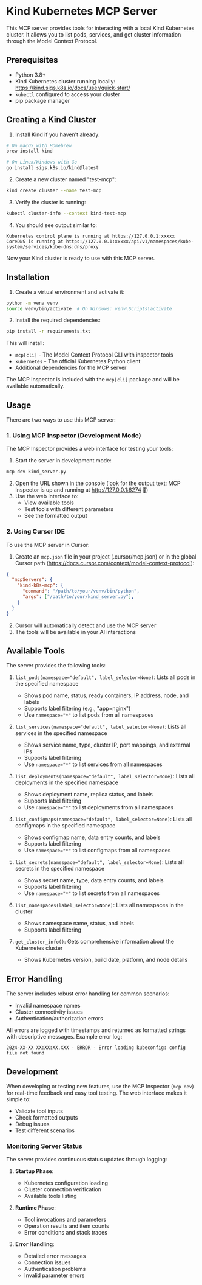 # Kind Kubernetes MCP Server

This MCP server provides tools for interacting with a local Kind Kubernetes cluster. It allows you to list pods, services, and get cluster information through the Model Context Protocol.

## Prerequisites

- Python 3.8+
- Kind Kubernetes cluster running locally: https://kind.sigs.k8s.io/docs/user/quick-start/
- `kubectl` configured to access your cluster
- pip package manager

## Creating a Kind Cluster

1. Install Kind if you haven't already:
```bash
# On macOS with Homebrew
brew install kind

# On Linux/Windows with Go
go install sigs.k8s.io/kind@latest
```

2. Create a new cluster named "test-mcp":
```bash
kind create cluster --name test-mcp
```

3. Verify the cluster is running:
```bash
kubectl cluster-info --context kind-test-mcp
```

4. You should see output similar to:
```
Kubernetes control plane is running at https://127.0.0.1:xxxxx
CoreDNS is running at https://127.0.0.1:xxxxx/api/v1/namespaces/kube-system/services/kube-dns:dns/proxy
```

Now your Kind cluster is ready to use with this MCP server.

## Installation

1. Create a virtual environment and activate it:
```bash
python -m venv venv
source venv/bin/activate  # On Windows: venv\Scripts\activate
```

2. Install the required dependencies:
```bash
pip install -r requirements.txt
```

This will install:
- `mcp[cli]` - The Model Context Protocol CLI with inspector tools
- `kubernetes` - The official Kubernetes Python client
- Additional dependencies for the MCP server

The MCP Inspector is included with the `mcp[cli]` package and will be available automatically.

## Usage

There are two ways to use this MCP server:

### 1. Using MCP Inspector (Development Mode)

The MCP Inspector provides a web interface for testing your tools:

1. Start the server in development mode:
```bash
mcp dev kind_server.py
```

2. Open the URL shown in the console (look for the output text: MCP Inspector is up and running at http://127.0.0.1:6274 🚀)
3. Use the web interface to:
   - View available tools
   - Test tools with different parameters
   - See the formatted output

### 2. Using Cursor IDE

To use the MCP server in Cursor:

1. Create an `mcp.json` file in your project (.cursor/mcp.json) or in the global Cursor path (https://docs.cursor.com/context/model-context-protocol):
```json
{
  "mcpServers": {
    "kind-k8s-mcp": {
      "command": "/path/to/your/venv/bin/python",
      "args": ["/path/to/your/kind_server.py"],
    }
  }
}
```

2. Cursor will automatically detect and use the MCP server
3. The tools will be available in your AI interactions

## Available Tools

The server provides the following tools:

1. `list_pods(namespace="default", label_selector=None)`: Lists all pods in the specified namespace
   - Shows pod name, status, ready containers, IP address, node, and labels
   - Supports label filtering (e.g., "app=nginx")
   - Use `namespace="*"` to list pods from all namespaces

2. `list_services(namespace="default", label_selector=None)`: Lists all services in the specified namespace
   - Shows service name, type, cluster IP, port mappings, and external IPs
   - Supports label filtering
   - Use `namespace="*"` to list services from all namespaces

3. `list_deployments(namespace="default", label_selector=None)`: Lists all deployments in the specified namespace
   - Shows deployment name, replica status, and labels
   - Supports label filtering
   - Use `namespace="*"` to list deployments from all namespaces

4. `list_configmaps(namespace="default", label_selector=None)`: Lists all configmaps in the specified namespace
   - Shows configmap name, data entry counts, and labels
   - Supports label filtering
   - Use `namespace="*"` to list configmaps from all namespaces

5. `list_secrets(namespace="default", label_selector=None)`: Lists all secrets in the specified namespace
   - Shows secret name, type, data entry counts, and labels
   - Supports label filtering
   - Use `namespace="*"` to list secrets from all namespaces

6. `list_namespaces(label_selector=None)`: Lists all namespaces in the cluster
   - Shows namespace name, status, and labels
   - Supports label filtering

7. `get_cluster_info()`: Gets comprehensive information about the Kubernetes cluster
   - Shows Kubernetes version, build date, platform, and node details

## Error Handling

The server includes robust error handling for common scenarios:
- Invalid namespace names
- Cluster connectivity issues
- Authentication/authorization errors

All errors are logged with timestamps and returned as formatted strings with descriptive messages. Example error log:
```
2024-XX-XX XX:XX:XX,XXX - ERROR - Error loading kubeconfig: config file not found
```

## Development

When developing or testing new features, use the MCP Inspector (`mcp dev`) for real-time feedback and easy tool testing. The web interface makes it simple to:
- Validate tool inputs
- Check formatted outputs
- Debug issues
- Test different scenarios

### Monitoring Server Status

The server provides continuous status updates through logging:
1. **Startup Phase**:
   - Kubernetes configuration loading
   - Cluster connection verification
   - Available tools listing

2. **Runtime Phase**:
   - Tool invocations and parameters
   - Operation results and item counts
   - Error conditions and stack traces

3. **Error Handling**:
   - Detailed error messages
   - Connection issues
   - Authentication problems
   - Invalid parameter errors 